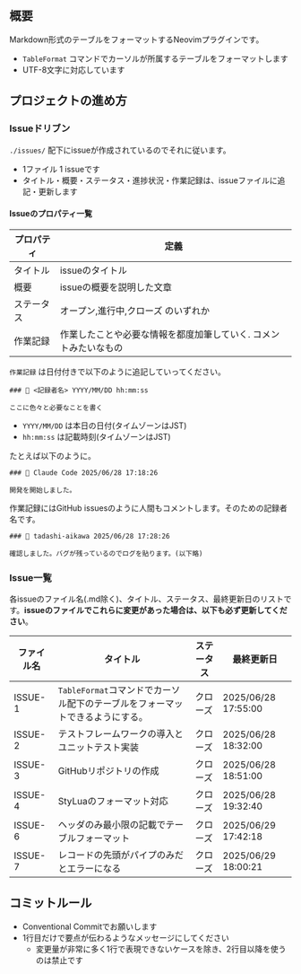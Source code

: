 ## 概要

Markdown形式のテーブルをフォーマットするNeovimプラグインです。

- `TableFormat` コマンドでカーソルが所属するテーブルをフォーマットします
- UTF-8文字に対応しています

## プロジェクトの進め方

### Issueドリブン

`./issues/` 配下にissueが作成されているのでそれに従います。

- 1ファイル 1 issueです
- タイトル・概要・ステータス・進捗状況・作業記録は、issueファイルに追記・更新します

#### Issueのプロパティ一覧


| プロパティ | 定義                                                             |
| -          | -                                                                |
| タイトル   | issueのタイトル                                                  |
| 概要       | issueの概要を説明した文章                                        |
| ステータス | オープン,進行中,クローズ のいずれか                              |
| 作業記録   | 作業したことや必要な情報を都度加筆していく. コメントみたいなもの |


`作業記録` は日付付きで以下のように追記していってください。

```
### 👤 <記録者名> YYYY/MM/DD hh:mm:ss

ここに色々と必要なことを書く
```

- `YYYY/MM/DD` は本日の日付(タイムゾーンはJST)
- `hh:mm:ss` は記載時刻(タイムゾーンはJST)

たとえば以下のように。

```
### 👤 Claude Code 2025/06/28 17:18:26

開発を開始しました。
```

作業記録にはGitHub issuesのように人間もコメントします。そのための記録者名です。

```
### 👤 tadashi-aikawa 2025/06/28 17:28:26

確認しました。バグが残っているのでログを貼ります。(以下略)
```

### Issue一覧

各issueのファイル名(.md除く)、タイトル、ステータス、最終更新日のリストです。**issueのファイルでこれらに変更があった場合は、以下も必ず更新してください**。


| ファイル名 | タイトル                                                                      | ステータス | 最終更新日          |
| ---------- | ----------------------------------------------------------------------------- | ---------- | ------------------- |
| ISSUE-1    | `TableFormat`コマンドでカーソル配下のテーブルをフォーマットできるようにする。 | クローズ   | 2025/06/28 17:55:00 |
| ISSUE-2    | テストフレームワークの導入とユニットテスト実装                                | クローズ   | 2025/06/28 18:32:00 |
| ISSUE-3    | GitHubリポジトリの作成                                                        | クローズ   | 2025/06/28 18:51:00 |
| ISSUE-4    | StyLuaのフォーマット対応                                                      | クローズ   | 2025/06/28 19:32:40 |
| ISSUE-6    | ヘッダのみ最小限の記載でテーブルフォーマット                                  | クローズ   | 2025/06/29 17:42:18 |
| ISSUE-7    | レコードの先頭がパイプのみだとエラーになる                                    | クローズ   | 2025/06/29 18:00:21 |


## コミットルール

- Conventional Commitでお願いします
- 1行目だけで要点が伝わるようなメッセージにしてください
  - 変更量が非常に多く1行で表現できないケースを除き、2行目以降を使うのは禁止です

